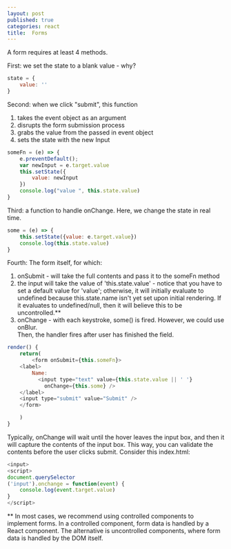 ```yaml
---
layout: post
published: true
categories: react
title:  Forms
---
```


A form requires at least 4 methods. 

First: we set the state to a blank value - why?

```javascript
state = { 
    value: ''
}
```

Second: when we click "submit", this function
1. takes the event object as an argument
2. disrupts the form submission process
3. grabs the value from the passed in event object 
4. sets the state with the new Input

```javascript
someFn = (e) => {
    e.preventDefault();  
    var newInput = e.target.value
    this.setState({
        value: newInput
    })      
    console.log("value ", this.state.value)
}
```

Third: a function to handle onChange.  Here, we change the state in real time. 

```javascript
some = (e) => {
    this.setState({value: e.target.value})
    console.log(this.state.value)
}
```

Fourth:  The form itself, for which: 
1. onSubmit -  will take the full contents and pass it to the someFn method
2. the input will take the value of 'this.state.value' - notice that you have to set a default value for 'value'; otherwise, it will initially evaluate to undefined because this.state.name isn't yet set upon initial rendering.  If it evaluates to undefined/null, then it will believe this to be uncontrolled.**
3. onChange - with each keystroke, some() is fired.  However, we could use onBlur.  
Then, the handler fires after user has finished the field. 

```javascript
render() {
    return(
        <form onSubmit={this.someFn}>
    <label>
        Name:
          <input type="text" value={this.state.value || ' '} 
            onChange={this.some} />
    </label>
    <input type="submit" value="Submit" />
    </form>

    )
}
```

Typically, onChange will wait until the hover leaves the input box, and then it will capture the contents of the input box.  This way, you can validate the contents before the user clicks submit.  Consider this index.html: 

```javascript
<input>
<script>
document.querySelector
('input').onchange = function(event) {
    console.log(event.target.value)
}
</script>

```

** In most cases, we recommend using controlled components to implement forms. In a controlled component, form data is handled by a React component. The alternative is uncontrolled components, where form data is handled by the DOM itself.